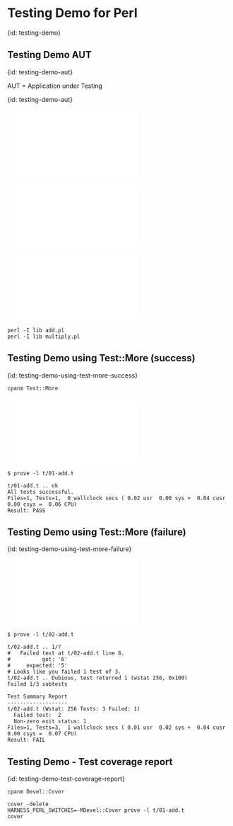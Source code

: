 # Testing Demo for Perl
{id: testing-demo}

## Testing Demo AUT
{id: testing-demo-aut}

AUT = Application under Testing

{id: testing-demo-aut}

![](examples/testing-demo/lib/MyMath.pm)

![](examples/testing-demo/bin/add.pl)

![](examples/testing-demo/bin/multiply.pl)

```
perl -I lib add.pl
perl -I lib multiply.pl
```

## Testing Demo using Test::More (success)
{id: testing-demo-using-test-more-success}

```
cpanm Test::More
```

![](examples/testing-demo/t/01-add.t)

```
$ prove -l t/01-add.t
```


```
t/01-add.t .. ok
All tests successful.
Files=1, Tests=1,  0 wallclock secs ( 0.02 usr  0.00 sys +  0.04 cusr  0.00 csys =  0.06 CPU)
Result: PASS
```


## Testing Demo using Test::More (failure)
{id: testing-demo-using-test-more-failure}


![](examples/testing-demo/t/02-add.t)

```
$ prove -l t/02-add.t
```

```
t/02-add.t .. 1/?
#   Failed test at t/02-add.t line 8.
#          got: '6'
#     expected: '5'
# Looks like you failed 1 test of 3.
t/02-add.t .. Dubious, test returned 1 (wstat 256, 0x100)
Failed 1/3 subtests

Test Summary Report
-------------------
t/02-add.t (Wstat: 256 Tests: 3 Failed: 1)
  Failed test:  2
  Non-zero exit status: 1
Files=1, Tests=3,  1 wallclock secs ( 0.01 usr  0.02 sys +  0.04 cusr  0.00 csys =  0.07 CPU)
Result: FAIL
```

## Testing Demo - Test coverage report
{id: testing-demo-test-coverage-report}


```
cpanm Devel::Cover
```

```
cover -delete
HARNESS_PERL_SWITCHES=-MDevel::Cover prove -l t/01-add.t
cover
```

```

```





